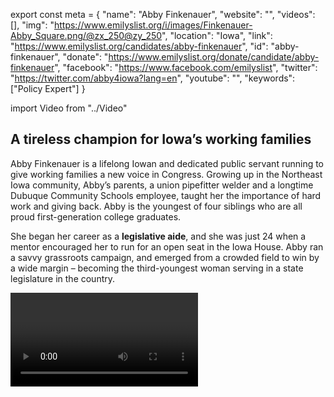 export const meta = {
  "name": "Abby Finkenauer",
  "website": "",
  "videos": [],
  "img": "https://www.emilyslist.org/i/images/Finkenauer-Abby_Square.png/@zx_250@zy_250",
  "location": "Iowa",
  "link": "https://www.emilyslist.org/candidates/abby-finkenauer",
  "id": "abby-finkenauer",
  "donate": "https://www.emilyslist.org/donate/candidate/abby-finkenauer",
  "facebook": "https://www.facebook.com/emilyslist",
  "twitter": "https://twitter.com/abby4iowa?lang=en",
  "youtube": "",
  "keywords": ["Policy Expert"]
}

import Video from "../Video"

## A tireless champion for Iowa’s working families

Abby Finkenauer is a lifelong Iowan and dedicated public servant running to give working families a new voice in Congress. Growing up in the Northeast Iowa community, Abby’s parents, a union pipefitter welder and a longtime Dubuque Community Schools employee, taught her the importance of hard work and giving back. Abby is the youngest of four siblings who are all proud first-generation college graduates.

She began her career as a **legislative aide**, and she was just 24 when a mentor encouraged her to run for an open seat in the Iowa House. Abby ran a savvy grassroots campaign, and emerged from a crowded field to win by a wide margin – becoming the third-youngest woman serving in a state legislature in the country.

<Video id="e23Sm3ip6ns" />

She quickly established a reputation as a fighter for working families, and previously served as the Iowa director for **Make It Work**, a nonprofit that advocates for paid family leave and affordable child care. When elected to Congress, Abby will continue her life’s work of fighting to give Iowa’s working families a fair shot.


## A powerful advocate for increasing economic opportunity for all Iowans

Abby is a forward-looking leader focused on increasing economic opportunity for all Iowans. “We can fight for better wages, better education, but also equality and inclusiveness,” she has said. “There’s room for everyone and I’m not going to forget that, and our Democratic Party can once again be a place of hope and champions for all families who deserve a fair shot.” As a product of Iowa’s public schools and a millennial still working to pay off student loans, Abby is a strong advocate for expanding educational opportunity for all Iowa students — and an outspoken critic of Iowa Republicans’ underfunding of public schools. With roots in a blue collar labor family, she is a fierce defender of Iowa workers’ rights. Abby is committed to commonsense policies that give women a fair shot: “I'm not going to ever apologize for fighting for equal pay, affordable child care or paid family leave,” she has said. A pro-choice champion, Abby has spoken out against the GOP’s dangerous priorities throughout her time in the Iowa legislature. “As long as my Republican colleagues continue to focus on going after women and their families, I will continue to fight back,” she has said.

## A swing district with a vulnerable incumbent

Abby is running in Iowa's 1st Congressional District, and this seat is a must-win for Democrats as we fight to take back the House in 2018. Vulnerable incumbent Congressman Rod Blum has been putting special interests ahead of the Iowans he was elected to serve and advancing the extreme Republican agenda at their expense. A member of the extreme Freedom Caucus, Blum voted for the GOP’s bill that would take away health insurance from 23 million Americans, and would hurt thousands of hardworking Iowans. President Trump narrowly won this district in 2016, but approval rating has plummeted there since he took office — and his ally Blum is now faced with defending their shared record of failure in the midterm election. The contrast between out-of-touch Blum and Abby could not be clearer. “I know this district,” she has said. “These are my friends and family. My friends and family aren’t Washington lobbyists. There’s a big difference.” Abby has what it takes to hold Blum accountable to Iowa’s working families and to flip this seat. The Hawkeye State has never before elected a Democratic woman to Congress, and she’s poised to make history as the first. Let’s show this champion for women and families our full support and give hardworking Iowans a new voice in Washington.

